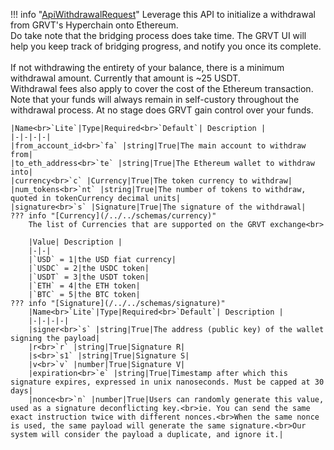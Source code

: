 !!! info "[ApiWithdrawalRequest](/../../schemas/api_withdrawal_request)"
    Leverage this API to initialize a withdrawal from GRVT's Hyperchain onto Ethereum.<br>Do take note that the bridging process does take time. The GRVT UI will help you keep track of bridging progress, and notify you once its complete.<br><br>If not withdrawing the entirety of your balance, there is a minimum withdrawal amount. Currently that amount is ~25 USDT.<br>Withdrawal fees also apply to cover the cost of the Ethereum transaction.<br>Note that your funds will always remain in self-custory throughout the withdrawal process. At no stage does GRVT gain control over your funds.<br>

    |Name<br>`Lite`|Type|Required<br>`Default`| Description |
    |-|-|-|-|
    |from_account_id<br>`fa` |string|True|The main account to withdraw from|
    |to_eth_address<br>`te` |string|True|The Ethereum wallet to withdraw into|
    |currency<br>`c` |Currency|True|The token currency to withdraw|
    |num_tokens<br>`nt` |string|True|The number of tokens to withdraw, quoted in tokenCurrency decimal units|
    |signature<br>`s` |Signature|True|The signature of the withdrawal|
    ??? info "[Currency](/../../schemas/currency)"
        The list of Currencies that are supported on the GRVT exchange<br>

        |Value| Description |
        |-|-|
        |`USD` = 1|the USD fiat currency|
        |`USDC` = 2|the USDC token|
        |`USDT` = 3|the USDT token|
        |`ETH` = 4|the ETH token|
        |`BTC` = 5|the BTC token|
    ??? info "[Signature](/../../schemas/signature)"
        |Name<br>`Lite`|Type|Required<br>`Default`| Description |
        |-|-|-|-|
        |signer<br>`s` |string|True|The address (public key) of the wallet signing the payload|
        |r<br>`r` |string|True|Signature R|
        |s<br>`s1` |string|True|Signature S|
        |v<br>`v` |number|True|Signature V|
        |expiration<br>`e` |string|True|Timestamp after which this signature expires, expressed in unix nanoseconds. Must be capped at 30 days|
        |nonce<br>`n` |number|True|Users can randomly generate this value, used as a signature deconflicting key.<br>ie. You can send the same exact instruction twice with different nonces.<br>When the same nonce is used, the same payload will generate the same signature.<br>Our system will consider the payload a duplicate, and ignore it.|
